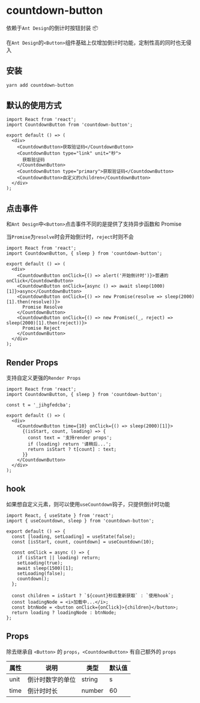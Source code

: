 # countdown-button

依赖于`Ant Design`的倒计时按钮封装 📦

在`Ant Design`的`<Button>`组件基础上仅增加倒计时功能，定制性高的同时也无侵入

## 安装

```sh
yarn add countdown-button
```

## 默认的使用方式

```tsx
import React from 'react';
import CountdownButton from 'countdown-button';

export default () => (
  <div>
    <CountdownButton>获取验证码</CountdownButton>
    <CountdownButton type="link" unit="秒">
      获取验证码
    </CountdownButton>
    <CountdownButton type="primary">获取验证码</CountdownButton>
    <CountdownButton>自定义的children</CountdownButton>
  </div>
);

```

## 点击事件

和`Ant Design`中`<Button>`点击事件不同的是提供了支持异步函数和 Promise

当`Promise`为`resolve`时会开始倒计时，`reject`时则不会

```tsx
import React from 'react';
import CountdownButton, { sleep } from 'countdown-button';

export default () => (
  <div>
    <CountdownButton onClick={() => alert('开始倒计时')}>普通的onClick</CountdownButton>
    <CountdownButton onClick={async () => await sleep(1000)[1]}>async</CountdownButton>
    <CountdownButton onClick={() => new Promise(resolve => sleep(2000)[1].then(resolve))}>
      Promise Resolve
    </CountdownButton>
    <CountdownButton onClick={() => new Promise((_, reject) => sleep(2000)[1].then(reject))}>
      Promise Reject
    </CountdownButton>
  </div>
);

```

## Render Props

支持自定义更强的`Render Props`

```tsx
import React from 'react';
import CountdownButton, { sleep } from 'countdown-button';

const t = '_jihgfedcba';

export default () => (
  <div>
    <CountdownButton time={10} onClick={() => sleep(2000)[1]}>
      {(isStart, count, loading) => {
        const text = '支持render props';
        if (loading) return '请稍后...';
        return isStart ? t[count] : text;
      }}
    </CountdownButton>
  </div>
);

```

## hook

如果想自定义元素，则可以使用`useCountdown`钩子，只提供倒计时功能

```tsx
import React, { useState } from 'react';
import { useCountdown, sleep } from 'countdown-button';

export default () => {
  const [loading, setLoading] = useState(false);
  const [isStart, count, countdown] = useCountdown(10);

  const onClick = async () => {
    if (isStart || loading) return;
    setLoading(true);
    await sleep(1500)[1];
    setLoading(false);
    countdown();
  };

  const children = isStart ? `${count}秒后重新获取` : `使用hook`;
  const loadingNode = <i>加载中...</i>;
  const btnNode = <button onClick={onClick}>{children}</button>;
  return loading ? loadingNode : btnNode;
};

```
## Props

除去继承自 `<Button>` 的 `props`，`<CountdownButton>` 有自己额外的 `props`

| 属性 | 说明             | 类型   | 默认值 |
| ---- | ---------------- | ------ | ------ |
| unit | 倒计时数字的单位 | string | s      |
| time | 倒计时时长       | number | 60     |
